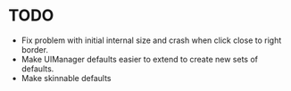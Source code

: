 # TODO #

* Fix problem with initial internal size and crash when click close to right border.
* Make UIManager defaults easier to extend to create new sets of defaults.
* Make skinnable defaults


